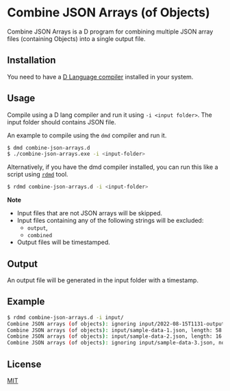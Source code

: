 # Combine JSON Arrays (of Objects)

Combine JSON Arrays is a D program for combining multiple JSON array files (containing Objects) into a single output file.

## Installation

You need to have a [D Language compiler](https://dlang.org/download.html) installed in your system.

## Usage

Compile using a D lang compiler and run it using `-i <input folder>`. The input folder should contains JSON file. 

An example to compile using the `dmd` compiler and run it.

```bash
$ dmd combine-json-arrays.d
$ ./combine-json-arrays.exe -i <input-folder>
```

Alternatively, if you have the dmd compiler installed, you can run this like a script using [`rdmd`](https://dlang.org/rdmd.html) tool.

```bash
$ rdmd combine-json-arrays.d -i <input-folder>
```

**Note**

 - Input files that are not JSON arrays will be skipped.
 - Input files containing any of the following strings will be excluded:
   - `output`, 
   - `combined`
 - Output files will be timestamped.

## Output

An output file will be generated in the input folder with a timestamp.

## Example

```bash
$ rdmd combine-json-arrays.d -i input/
Combine JSON arrays (of objects): ignoring input/2022-08-15T1131-output-combined.json
Combine JSON arrays (of objects): input/sample-data-1.json, length: 58
Combine JSON arrays (of objects): input/sample-data-2.json, length: 16
Combine JSON arrays (of objects): ignoring input/sample-data-3.json, not a JSON array of Objects.
```

## License
[MIT](https://choosealicense.com/licenses/mit/)